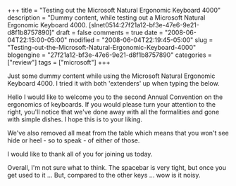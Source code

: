 +++
title = "Testing out the Microsoft Natural Ergonomic Keyboard 4000"
description = "Dummy content, while testing out a Microsoft Natural Ergonomic Keyboard 4000. [slnet0514:27f21a12-bf3e-47e6-9e21-d8f1b8757890]"
draft = false
comments = true
date = "2008-06-04T22:15:00-05:00"
modified = "2008-06-04T22:19:45-05:00"
slug = "Testing-out-the-Microsoft-Natural-Ergonomic-Keyboard-4000"
blogengine = "27f21a12-bf3e-47e6-9e21-d8f1b8757890"
categories = ["review"]
tags = ["microsoft"]
+++

<div class="note">
<p>
Just some dummy content while using the Microsoft Natural Ergonomic Keyboard 4000. I tried it with both &#39;extenders&#39; up when typing the below. 
</p>
</div>
<p>
Hello I would like to welcome you to the second Annual Convention on the ergonomics of keyboards. If you would please turn your attention to the right, you&#39;ll notice that we&#39;ve done away with all the formalities and gone with simple dishes. I hope this is to your liking. 
</p>
<p>
We&#39;ve also removed all meat from the table which means that you won&#39;t see hide or heel - so to speak - of either of those. 
</p>
<p>
I would like to thank all of you for joining us today. 
</p>
<div class="note">
<p>
Overall, I&#39;m not sure what to think. The spacebar is very tight, but once you get used to it ... But, compared to the other keys ... wow is it noisy. 
</p>
</div>

